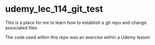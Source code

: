 # udemy_lec_114_git_test
This is a place for me to learn how to establish a git repo and change associated files

The code used within this repo was an exercise within a Udemy lesson
